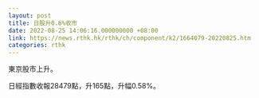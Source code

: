 ```yaml
---
layout: post
title: 日股升0.6%收市
date: 2022-08-25 14:06:16.000000000 +08:00
link: https://news.rthk.hk/rthk/ch/component/k2/1664079-20220825.htm
categories: rthk
---
```


東京股市上升。

日經指數收報28479點，升165點，升幅0.58%。
